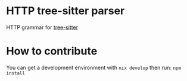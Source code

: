 # HTTP tree-sitter parser

HTTP grammar for [tree-sitter](https://github.com/tree-sitter/tree-sitter)


# How to contribute

You can get a development environment with
`nix develop`
then run:
`npm install`
